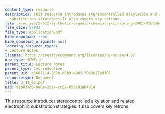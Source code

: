 ```yaml
---
content_type: resource
description: This resource introduces stereocontrolled alkylation and related electrophilic
  substitution strategies.It also covers key retrons.
file: /courses/5-512-synthetic-organic-chemistry-ii-spring-2005/91b83bc60e8a2d14cc5205b101ab4914_3_18_05.pdf
file_size: 57943
file_type: application/pdf
hide_download: true
hide_download_original: null
learning_resource_types:
- Lecture Notes
license: https://creativecommons.org/licenses/by-nc-sa/4.0/
ocw_type: OCWFile
parent_title: Lecture Notes
parent_type: CourseSection
parent_uid: a5607114-339b-d5b9-e943-f0e3e27e9f00
resourcetype: Document
title: 3_18_05.pdf
uid: 91b83bc6-0e8a-2d14-cc52-05b101ab4914
---
```

This resource introduces stereocontrolled alkylation and related electrophilic substitution strategies.It also covers key retrons.
